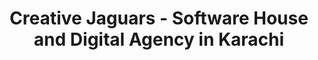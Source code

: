 ---
title: "Creative Jaguars - Software House and Digital Agency in Karachi"
url: /karachi/creative-jaguars-software-house-and-digital-agency-in-karachi/
shop: computer
---